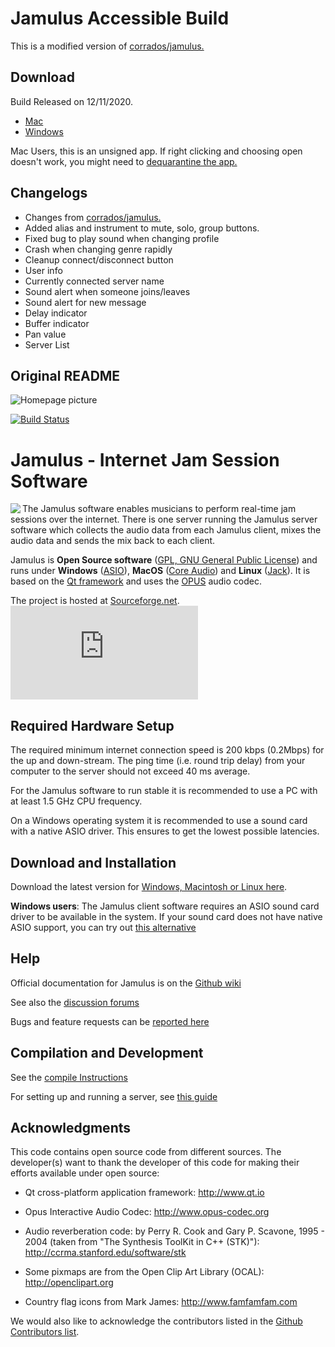 # Jamulus Accessible Build
This is a modified version of [corrados/jamulus.](https://github.com/corrados/jamulus)

## Download 
Build Released on 12/11/2020.

* [Mac](https://github.com/chigkim/jamulus/releases/download/alpha.9/Jamulus-Accessible-Mac.zip)
* [Windows](https://github.com/chigkim/jamulus/releases/download/alpha.9/Jamulus-Accessible-Win.zip)

Mac Users, this is an unsigned app. If right clicking and choosing open doesn't work, you might need to [dequarantine the app.](https://derflounder.wordpress.com/2012/11/20/clearing-the-quarantine-extended-attribute-from-downloaded-applications/)

## Changelogs
* Changes from [corrados/jamulus.](https://github.com/chigkim/jamulus/commits/master)
* Added alias and instrument to mute, solo, group buttons.
* Fixed bug to play sound when changing profile
* Crash when changing genre rapidly
* Cleanup connect/disconnect button
* User info
* Currently connected server name
* Sound alert when someone joins/leaves
* Sound alert for new message
* Delay indicator
* Buffer indicator
* Pan value
* Server List

## Original README

![Homepage picture](src/res/homepage/jamulusbannersmall.png)

[![Build Status](https://travis-ci.org/corrados/jamulus.svg?branch=master)](https://travis-ci.org/corrados/jamulus)

Jamulus - Internet Jam Session Software
=======================================
<img align="left" src="src/res/homepage/mediawikisidebarlogo.png"/>

The Jamulus software enables musicians to perform real-time jam sessions over the internet.
There is one server running the Jamulus server software which collects the audio data from
each Jamulus client, mixes the audio data and sends the mix back to each client.

Jamulus is __Open Source software__ ([GPL, GNU General Public License](http://www.gnu.org/licenses/gpl-2.0.html))
and runs under __Windows__ ([ASIO](http://www.steinberg.net)),
__MacOS__ ([Core Audio](https://developer.apple.com/documentation/coreaudio)) and
__Linux__ ([Jack](http://jackaudio.org)).
It is based on the [Qt framework](https://www.qt.io) and uses the [OPUS](http://www.opus-codec.org) audio codec.

The project is hosted at [Sourceforge.net](http://sourceforge.net/projects/llcon).
![Sourceforge logo](http://sflogo.sourceforge.net/sflogo.php?group_id=158367&amp;type=5)


Required Hardware Setup
-----------------------

The required minimum internet connection speed is 200 kbps (0.2Mbps) for the up and down-stream.
The ping time (i.e. round trip delay) from your computer to the server should not exceed 40 ms average.

For the Jamulus software to run stable it is recommended to use a PC with at least 1.5 GHz CPU frequency.

On a Windows operating system it is recommended to use a sound card with a native ASIO driver.
This ensures to get the lowest possible latencies.


Download and Installation
-------------------------

Download the latest version for [Windows, Macintosh or Linux here](https://sourceforge.net/projects/llcon/files/). 

**Windows users**: The Jamulus client software requires an ASIO sound card driver to be available in the system.
If your sound card does not have native ASIO support, you can try out [this alternative](http://www.asio4all.org/)


Help
----

Official documentation for Jamulus is on the [Github wiki](https://github.com/corrados/jamulus/wiki)

See also the [discussion forums](https://sourceforge.net/p/llcon/discussion)

Bugs and feature requests can be [reported here](https://github.com/corrados/jamulus/issues)


Compilation and Development
---------------------------

See the [compile Instructions](INSTALL.md) 

For setting up and running a server, see [this guide](https://github.com/corrados/jamulus/wiki/Running-a-Server)


Acknowledgments
---------------

This code contains open source code from different sources. The developer(s) want
to thank the developer of this code for making their efforts available under open
source:

- Qt cross-platform application framework: http://www.qt.io

- Opus Interactive Audio Codec: http://www.opus-codec.org

- Audio reverberation code: by Perry R. Cook and Gary P. Scavone, 1995 - 2004
  (taken from "The Synthesis ToolKit in C++ (STK)"):
  http://ccrma.stanford.edu/software/stk
  
- Some pixmaps are from the Open Clip Art Library (OCAL): http://openclipart.org

- Country flag icons from Mark James: http://www.famfamfam.com

We would also like to acknowledge the contributors listed in the
[Github Contributors list](https://github.com/corrados/jamulus/graphs/contributors).
